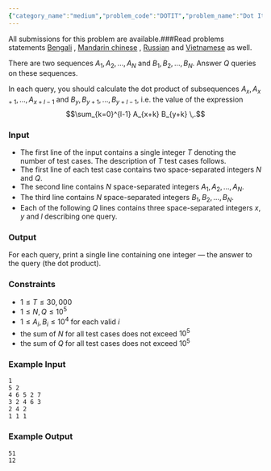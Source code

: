 ```yaml
---
{"category_name":"medium","problem_code":"DOTIT","problem_name":"Dot It","languages_supported":{"0":"C","1":"CPP14","2":"JAVA","3":"PYTH","4":"PYTH 3.6","5":"PYPY","6":"CS2","7":"PAS fpc","8":"PAS gpc","9":"RUBY","10":"PHP","11":"GO","12":"NODEJS","13":"HASK","14":"rust","15":"SCALA","16":"swift","17":"D","18":"PERL","19":"FORT","20":"WSPC","21":"ADA","22":"CAML","23":"ICK","24":"BF","25":"ASM","26":"CLPS","27":"PRLG","28":"ICON","29":"SCM qobi","30":"PIKE","31":"ST","32":"NICE","33":"LUA","34":"BASH","35":"NEM","36":"LISP sbcl","37":"LISP clisp","38":"SCM guile","39":"JS","40":"ERL","41":"TCL","42":"kotlin","43":"PERL6","44":"TEXT","45":"SCM chicken","46":"PYP3","47":"CLOJ","48":"COB","49":"FS"},"max_timelimit":2,"source_sizelimit":50000,"problem_author":"dolabmoon","problem_tester":null,"date_added":"20-09-2018","tags":{"0":"cook98","1":"dolabmoon","2":"fft","3":"medium","4":"sqrt","5":"taran_1407"},"editorial_url":"https://discuss.codechef.com/problems/DOTIT","time":{"view_start_date":1537727402,"submit_start_date":1537727402,"visible_start_date":1537727402,"end_date":1735669800},"is_direct_submittable":false,"layout":"problem"}
---
```

<span class="solution-visible-txt">All submissions for this problem are available.</span>###Read problems statements [Bengali](http://www.codechef.com/download/translated/COOK98/bengali/DOTIT.pdf) , [Mandarin chinese](http://www.codechef.com/download/translated/COOK98/mandarin/DOTIT.pdf) , [Russian](http://www.codechef.com/download/translated/COOK98/russian/DOTIT.pdf) and [Vietnamese](http://www.codechef.com/download/translated/COOK98/vietnamese/DOTIT.pdf) as well.

There are two sequences $A_1, A_2, \dots, A_N$ and $B_1, B_2, \dots, B_N$. Answer $Q$ queries on these sequences.

In each query, you should calculate the dot product of subsequences $A_x, A_{x+1}, \dots, A_{x+l-1}$ and $B_y, B_{y+1}, \dots, B_{y+l-1}$, i.e. the value of the expression
$$\sum_{k=0}^{l-1} A_{x+k} B_{y+k} \,.$$

### Input
- The first line of the input contains a single integer $T$ denoting the number of test cases. The description of $T$ test cases follows.
- The first line of each test case contains two space-separated integers $N$ and $Q$.
- The second line contains $N$ space-separated integers $A_1, A_2, \dots, A_N$.
- The third line contains $N$ space-separated integers $B_1, B_2, \dots, B_N$.
- Each of the following $Q$ lines contains three space-separated integers $x$, $y$ and $l$ describing one query.

### Output
For each query, print a single line containing one integer — the answer to the query (the dot product).

### Constraints 
- $1 \le T \le 30,000$
- $1 \le N, Q \le 10^5$
- $1 \le A_i, B_i \le 10^4$ for each valid $i$
- the sum of $N$ for all test cases does not exceed $10^5$
- the sum of $Q$ for all test cases does not exceed $10^5$

### Example Input
```
1
5 2
4 6 5 2 7
3 2 4 6 3
2 4 2
1 1 1
```

### Example Output
```
51
12
```
